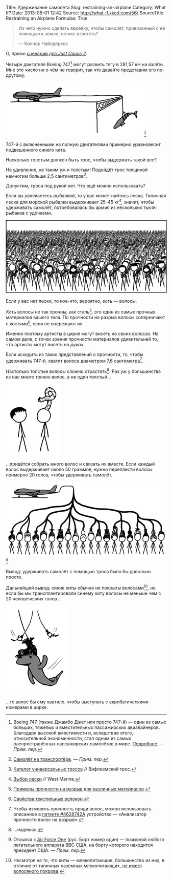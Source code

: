 Title: Удерживание самолёта
Slug: restraining-an-airplane
Category: What If?
Date: 2013-08-01 12:42
Source: http://what-if.xkcd.com/56/
SourceTitle: Restraining an Airplane
Formulas: True

> Из чего нужно сделать верёвку, чтобы самолёт, привязанный с её помощью к земле, не мог взлететь?
> 
> — Коннор Чайлдерхос

О, прямо [сценарий для _Just Cause 2_](http://www.youtube.com/results?search_query=just+cause+2+plane+grapple).

Четыре двигателя Boeing 747[^1] могут развить тягу в 281,57 кН на взлёте. Мне это число ни о чём не говорит, так что давайте представим его по-другому.

![](/uploads/056-restraining-an-airplane/747_whale.png "Теперь поставим эту конструкцию на беговую дорожку…")[^2]

747-й с включёнными на полную двигателями примерно уравновесит подвешенного синего кита.

Насколько толстым должен быть трос, чтобы выдержать такой вес?

На удивление, не таким уж и толстым! Подойдёт трос толщиной немногим больше 2,5 сантиметров[^3].

Допустим, троса под рукой нет. Что ещё можно использовать?

Если вы увлекаетесь рыбалкой, то у вас может найтись леска. Типичная леска для морской рыбалки выдерживает 25–45 кг[^4], значит, чтобы удерживать самолёт, потребовалась бы армия из нескольких тысяч рыбаков с удочками.

![](/uploads/056-restraining-an-airplane/747_fishing.png "Да ладно? Что ж, *я* однажды почти поймал одного, он был ещё больше и был сделан из дерева! Клянусь, всё так и было!")

Если у вас нет лески, то кое-что, вероятно, есть — волосы.

Хоть волосы не так прочны, как сталь[^5], это один из самых прочных материалов вашего тела. По прочности на разрыв волосы соперничают с костями[^6], если не опережают их.

Именно поэтому артисты в цирке могут висеть на своих волосах. На самом деле, с точки зрения прочности материалов удивительней то, что артисты могут висеть _на руках_.

Если исходить из таких представлений о прочности, то, чтобы удерживать 747-й, хватит волоса диаметром 7,6 сантиметра[^7].

Настолько толстые волосы сложно отрастить[^8]. Раз уж у большинства из нас много тонких волос, а не один толстый…

![](/uploads/056-restraining-an-airplane/747_single.png "Почему никто не хочет зависать со мной?")

…придётся собрать много волос и связать их вместе. Если каждый волос выдерживает около 50 граммов, нужно переплести волосы примерно 20 голов, чтобы удерживать самолёт.

![](/uploads/056-restraining-an-airplane/747_hair.png "Волос номер один.")[^9]

Вывод: удерживать самолёт с помощью троса было бы довольно просто.

Дальнейший вывод: синие киты обычно не покрыты волосами[^10], но если бы мы трансплантировали синему киту волосы не меньше чем с 20 человеческих голов…

![](/uploads/056-restraining-an-airplane/747_whale_hang.png "Надеюсь, я ответил на вопрос.")

…то волос бы ему хватило, чтобы выступать с акробатическими номерами в цирке.

[^1]: Boeing 747 (также Джамбо Джет или просто 747-й) — один из самых больших, тяжёлых и вместительных пассажирских авиалайнеров. Благодаря высокой вместимости и, вследствие этого, относительной экономичности, стал одним из самых распространённых пассажирских самолётов в мире. [Подробнее](http://ru.wikipedia.org/wiki/Boeing_747). — _Прим. пер._
[^2]: [Самолёт на транспортёре](http://lurkmore.to/Взлетит_или_не_взлетит#3F). — _Прим. пер._
[^3]: [Каталог универсальных тросов](http://www.wwwrope.com/product_pdfs/GP_CAT.pdf) // Вифлеемский трос.
[^4]: [Выбор лески](http://www.westmarine.com/webapp/wcs/stores/servlet/WestAdvisorView?langId=-1&storeId=11151&page=Fishing-Line#.UfjNQNLWNiM) // West Marine.
[^5]: [Примеры прочности на разрыв для различных материалов](http://web2.clarkson.edu/class/me380/materials_tenstrength.pdf).
[^6]: [Свойства текстильных волокон](http://www.academia.edu/2179355/Properties_of_Textile_Fibers).
[^7]: Чтобы измерить прочность пряди волос, можно использовать описанное в [патенте #4628742A](http://www.google.com/patents/US4628742) устройство — «Анализатор прочности волос на разрыв».
[^8]: …надеюсь.
[^9]: Отсылка к [Air Force One](http://ru.wikipedia.org/wiki/Air_Force_One) (рус. Борт номер один) — позывной любого летательного аппарата ВВС США, на борту которого находится президент США. — _Прем. пер._
[^10]: Несмотря на то, что киты — млекопитающие, большинство из них, в отличие от типичных наземных млекопитающих, [не имеет волосяного покрова](http://bioweb.uwlax.edu/bio203/s2012/olson_rile/adaptation.htm).
